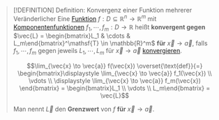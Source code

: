 >[!DEFINITION] Definition: Konvergenz einer Funktion mehrerer Veränderlicher
>Eine [Funktion](Reelle%20Funktion%20mehrerer%20Veränderlicher.md) $f: D \subseteq \mathbb{R}^n \to \mathbb{R}^m$ mit [Komponentenfunktionen](Reelle%20Funktion%20mehrerer%20Veränderlicher.md) $f_1,\cdots,f_m: D \to \mathbb{R}$ heißt **konvergent gegen** $\vec{L} = \begin{bmatrix}L_1 & \cdots & L_m\end{bmatrix}^\mathsf{T} \in \mathbb{R}^m$ **für** $\vec{x}\to \vec{a}$, falls $f_1,\cdots,f_m$ gegen jeweils $L_1,\cdots,L_m$ für $\vec{x}\to\vec{a}$ [konvergieren](Skalarfelder/Konvergenz%20von%20Skalarfeldern.md).
>
>$$\lim_{\vec{x} \to \vec{a}} f(\vec{x}) \overset{\text{def}}{=} \begin{bmatrix}\displaystyle \lim_{\vec{x} \to \vec{a}} f_1(\vec{x}) \\ \vdots \\ \displaystyle \lim_{\vec{x} \to \vec{a}} f_m(\vec{x}) \end{bmatrix} = \begin{bmatrix}L_1 \\ \vdots \\ L_m\end{bmatrix} = \vec{L}$$
>
>Man nennt $\vec{L}$ den **Grenzwert** von $f$ **für** $\vec{x} \to \vec{a}$.